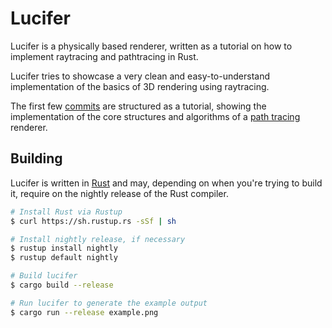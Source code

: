 # Lucifer

Lucifer is a physically based renderer, written as a tutorial on how
to implement raytracing and pathtracing in Rust.

Lucifer tries to showcase a very clean and easy-to-understand
implementation of the basics of 3D rendering using raytracing.

The first few [commits](https://github.com/ennocramer/lucifer) are
structured as a tutorial, showing the implementation of the core
structures and algorithms of a [path
tracing](https://en.wikipedia.org/wiki/Path_tracing) renderer.

## Building

Lucifer is written in [Rust](https://www.rust-lang.org/) and may,
depending on when you're trying to build it, require on the nightly
release of the Rust compiler.

``` sh
# Install Rust via Rustup
$ curl https://sh.rustup.rs -sSf | sh

# Install nightly release, if necessary
$ rustup install nightly
$ rustup default nightly

# Build lucifer
$ cargo build --release

# Run lucifer to generate the example output
$ cargo run --release example.png
```
